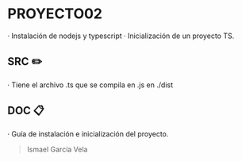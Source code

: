 # PROYECTO02 

· Instalación de nodejs y typescript
· Inicialización de un proyecto TS.

## SRC ✏️

· Tiene el archivo .ts que se compila en .js en ./dist

## DOC 📋

· Guía de instalación e inicialización del proyecto.

> Ismael García Vela
